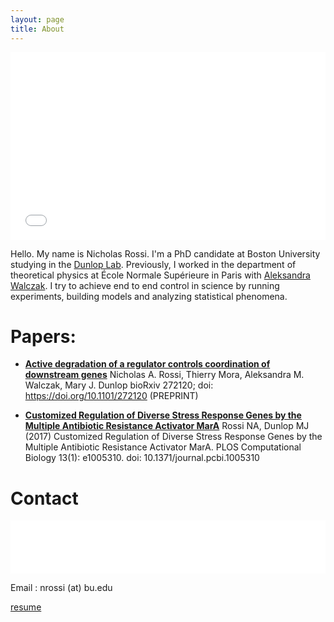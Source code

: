 ```yaml
---
layout: page
title: About
---
```

<iframe src="brand-logo/index.html" width="100%"  height="300px" frameBorder="0"></iframe>




Hello. My name is Nicholas Rossi. I'm a PhD candidate at Boston University studying in the <a href="http://www.dunloplab.com/">Dunlop Lab</a>. Previously, I worked in the department of theoretical physics at École Normale Supérieure in Paris with [Aleksandra Walczak](http://www.phys.ens.fr/~awalczak/). I try to achieve end to end control in science by running experiments, building models and analyzing statistical phenomena.



# Papers:
* [**Active degradation of a regulator controls coordination of downstream genes**](https://www.biorxiv.org/content/early/2018/02/26/272120)
Nicholas A. Rossi, Thierry Mora, Aleksandra M. Walczak, Mary J. Dunlop
bioRxiv 272120; doi: https://doi.org/10.1101/272120 (PREPRINT)

* [**Customized Regulation of Diverse Stress Response Genes by the Multiple Antibiotic Resistance Activator MarA**](paper_1.pdf)
Rossi NA, Dunlop MJ (2017) Customized Regulation of Diverse Stress Response Genes by the Multiple Antibiotic Resistance Activator MarA. PLOS Computational Biology 13(1): e1005310. doi: 10.1371/journal.pcbi.1005310


# Contact
<style>
iframe{
    overflow:hidden;
}
</style>
<iframe src="brand-logo/buttons.html" width="100%"  height="85px" frameBorder="0" ></iframe>

Email : nrossi (at) bu.edu


[resume](resume.pdf)
